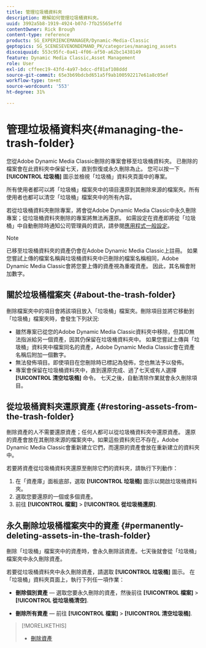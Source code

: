 ```yaml
---
title: 管理垃圾桶資料夾
description: 瞭解如何管理垃圾桶資料夾。
uuid: 3992a5b8-1919-4924-b07d-7fb25565effd
contentOwner: Rick Brough
content-type: reference
products: SG_EXPERIENCEMANAGER/Dynamic-Media-Classic
geptopics: SG_SCENESEVENONDEMAND_PK/categories/managing_assets
discoiquuid: 553c95fc-0a41-4f06-af50-a62bc1438149
feature: Dynamic Media Classic,Asset Management
role: User
exl-id: cffeec19-43fd-4a97-bdcc-df81af108ddd
source-git-commit: 65e3b69bdcbd651a5f9ab100592217e61a8c05ef
workflow-type: tm+mt
source-wordcount: '553'
ht-degree: 31%

---
```


# 管理垃圾桶資料夾{#managing-the-trash-folder}

您從Adobe Dynamic Media Classic刪除的專案會移至垃圾桶資料夾。 已刪除的檔案會在此資料夾中保留七天，直到恢復或永久刪除為止。 您可以按一下 **[!UICONTROL 垃圾桶]** 圖示並檢視「垃圾桶」資料夾頁面中的專案。

所有使用者都可以將「垃圾桶」檔案夾中的項目還原到其刪除來源的檔案夾。所有使用者也都可以清空「垃圾桶」檔案夾中的所有內容。

若從垃圾桶資料夾刪除專案，將會從Adobe Dynamic Media Classic中永久刪除專案；從垃圾桶資料夾刪除的專案將無法再還原。 如需設定在資產即將從「垃圾桶」中自動刪除時通知公司管理員的資訊，請參閱[應用程式一般設定](application-setup.md#general_settings)。

>[!NOTE]
>
>已移至垃圾桶資料夾的資產仍會在Adobe Dynamic Media Classic上註冊。 如果您嘗試上傳的檔案名稱與垃圾桶資料夾中已刪除的檔案名稱相同，Adobe Dynamic Media Classic會將您要上傳的資產視為重複資產。 因此，其名稱會附加數字。

## 關於垃圾桶檔案夾 {#about-the-trash-folder}

刪除檔案夾中的項目會將該項目放入「垃圾桶」檔案夾。刪除項目並將它移動到「垃圾桶」檔案夾時，會發生下列狀況:

* 雖然專案已從您的Adobe Dynamic Media Classic資料夾中移除，但其ID無法指派給另一個資產，因其仍保留在垃圾桶資料夾中。 如果您嘗試上傳與「垃圾桶」資料夾中檔案同名的資產，Adobe Dynamic Media Classic會在資產名稱后附加一個數字。
* 無法發佈項目。即使項目在您刪除時已標記為發佈，您也無法予以發佈。
* 專案會保留在垃圾桶資料夾中，直到還原完成、過了七天或有人選擇 **[!UICONTROL 清空垃圾桶]** 命令。 七天之後，自動清除作業就會永久刪除項目。

## 從垃圾桶資料夾還原資產 {#restoring-assets-from-the-trash-folder}

刪除資產的人不需要還原資產；任何人都可以從垃圾桶資料夾中還原資產。 還原的資產會放在其刪除來源的檔案夾中。如果這些資料夾已不存在，Adobe Dynamic Media Classic會重新建立它們，而還原的資產會放在重新建立的資料夾中。

若要將資產從垃圾桶資料夾還原至刪除它們的資料夾，請執行下列動作：

1. 在「資產庫」面板底部，選取 **[!UICONTROL 垃圾桶]** 圖示以開啟垃圾桶資料夾。
1. 選取您要還原的一個或多個資產。
1. 前往 **[!UICONTROL 檔案]** > **[!UICONTROL 從垃圾桶還原]**.

## 永久刪除垃圾桶檔案夾中的資產 {#permanently-deleting-assets-in-the-trash-folder}

刪除「垃圾桶」檔案夾中的資產時，會永久刪除該資產。七天後就會從「垃圾桶」檔案夾中永久刪除資產。

若要從垃圾桶資料夾中永久刪除資產，請選取 **[!UICONTROL 垃圾桶]** 圖示。 在「垃圾桶」資料夾頁面上，執行下列任一項作業：

* **刪除個別資產**  — 選取您要永久刪除的資產，然後前往 **[!UICONTROL 檔案]** > **[!UICONTROL 從垃圾桶清空]**.

* **刪除所有資產**  — 前往 **[!UICONTROL 檔案]** > **[!UICONTROL 清空垃圾桶]**.

>[!MORELIKETHIS]
>
>* [刪除資產](moving-renaming-deleting-assets.md#delete_assets)

